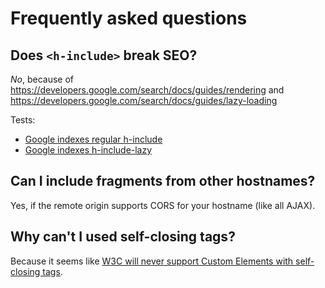 # Frequently asked questions

## Does `<h-include>` break SEO?

*No*, because of https://developers.google.com/search/docs/guides/rendering and https://developers.google.com/search/docs/guides/lazy-loading 

Tests:
- [Google indexes regular h-include](https://www.google.com/search?ei=reNAXJqPAYKqrgSmpY3YCg&q=site%3Ahttps%3A%2F%2Fgustafnk.github.io%2Fh-include+%22This+element+was+included%22&oq=site%3Ahttps%3A%2F%2Fgustafnk.github.io%2Fh-include+%22This+element+was+included%22&gs_l=psy-ab.3...9293.9293..10130...0.0..0.69.69.1......0....1..gws-wiz.Lr0UjtrrJBg)
- [Google indexes h-include-lazy](https://www.google.com/search?ei=BcpAXOjVG-eprgTd1IewBw&q=site%3Ahttps%3A%2F%2Fgustafnk.github.io%2Fh-include+%22This+element+was+included+by+lazy+inclusion%22&oq=site%3Ahttps%3A%2F%2Fgustafnk.github.io%2Fh-include+%22This+element+was+included+by+lazy+inclusion%22&gs_l=psy-ab.3...2480.2480..2789...0.0..0.55.55.1......0....1..gws-wiz.pSjjs2-4rII)

## Can I include fragments from other hostnames?

Yes, if the remote origin supports CORS for your hostname (like all AJAX).

## Why can't I used self-closing tags?

Because it seems like [W3C will never support Custom Elements with self-closing tags](https://github.com/w3c/webcomponents/issues/624).
